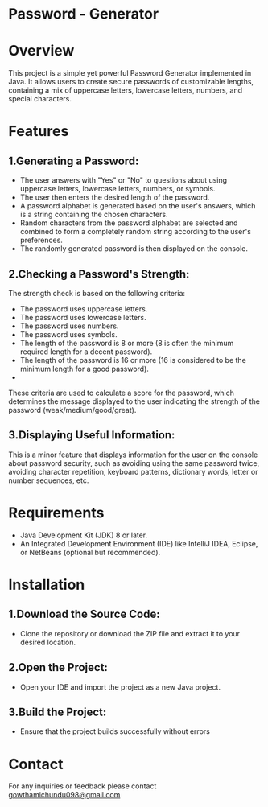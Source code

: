 # Password - Generator
# Overview
This project is a simple yet powerful Password Generator implemented in Java. It allows users to create secure passwords of customizable lengths, containing a mix of uppercase letters, lowercase letters, numbers, and special characters.
# Features
## 1.Generating a Password:
- The user answers with "Yes" or "No" to questions about using uppercase letters, lowercase letters, numbers, or symbols.
- The user then enters the desired length of the password.
- A password alphabet is generated based on the user's answers, which is a string containing the chosen characters.
- Random characters from the password alphabet are selected and combined to form a completely random string according to the user's preferences.
- The randomly generated password is then displayed on the console.
## 2.Checking a Password's Strength:
The strength check is based on the following criteria:

- The password uses uppercase letters.
- The password uses lowercase letters.
- The password uses numbers.
- The password uses symbols.
- The length of the password is 8 or more (8 is often the minimum required length for a decent password).
- The length of the password is 16 or more (16 is considered to be the minimum length for a good password).
- 
These criteria are used to calculate a score for the password, which determines the message displayed to the user indicating the strength of the password (weak/medium/good/great).
## 3.Displaying Useful Information:
This is a minor feature that displays information for the user on the console about password security, such as avoiding using the same password twice, avoiding character repetition, keyboard patterns, dictionary words, letter or number sequences, etc.
# Requirements
- Java Development Kit (JDK) 8 or later.
- An Integrated Development Environment (IDE) like IntelliJ IDEA, Eclipse, or NetBeans (optional but recommended).
# Installation
## 1.Download the Source Code:
- Clone the repository or download the ZIP file and extract it to your desired location.
## 2.Open the Project:

- Open your IDE and import the project as a new Java project.
## 3.Build the Project:

- Ensure that the project builds successfully without errors
# Contact
For any inquiries or feedback please contact gowthamichundu098@gmail.com
